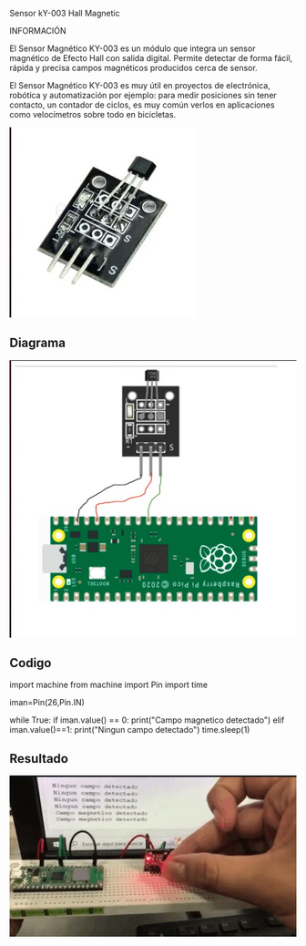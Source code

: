 Sensor kY-003 Hall Magnetic

INFORMACIÓN

El Sensor Magnético KY-003 es un módulo que integra un sensor magnético de Efecto Hall con salida digital. Permite detectar de forma fácil, rápida y precisa campos magnéticos producidos cerca de sensor.

El Sensor Magnético KY-003 es muy útil en proyectos de electrónica, robótica y automatización por ejemplo: para medir posiciones sin  tener contacto, un contador de ciclos, es muy común verlos en aplicaciones como velocímetros sobre todo en bicicletas.

![imagen](Imagenes/KY-003B.jpg)


<h2>Diagrama</h2>

![imagen](Imagenes/KY-003C.jpg)

<h2>Codigo</h2>
import machine
from machine import Pin
import time

iman=Pin(26,Pin.IN)

while True:
    if iman.value() == 0:
        print("Campo magnetico detectado")
    elif iman.value()==1:
        print("Ningun campo detectado")
    time.sleep(1)
<h2>Resultado</h2>


![image](Imagenes/KY-003A.jpg)
